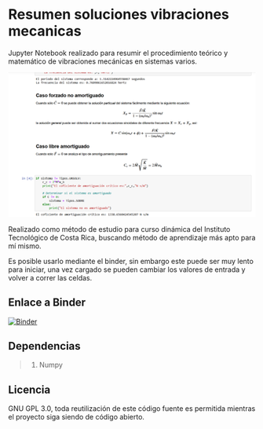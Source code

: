 # Resumen soluciones vibraciones mecanicas
Jupyter Notebook realizado para resumir el procedimiento teórico y matemático de vibraciones mecánicas en sistemas varios.

![img-ejemplo](binder.png)

Realizado como método de estudio para curso dinámica del Instituto Tecnológico de Costa Rica, buscando método de aprendizaje más apto para mí mismo.

Es posible usarlo mediante el binder, sin embargo este puede ser muy lento para iniciar, una vez cargado se pueden cambiar los valores de entrada y volver a correr las celdas.

## Enlace a Binder
[![Binder](https://mybinder.org/badge_logo.svg)](https://mybinder.org/v2/gh/lross2k/binder-vibraciones-resumen/main?filepath=Vibraciones%20resumen.ipynb)

## Dependencias
> 1. Numpy

## Licencia
GNU GPL 3.0, toda reutilización de este código fuente es permitida mientras el proyecto siga siendo de código abierto.
